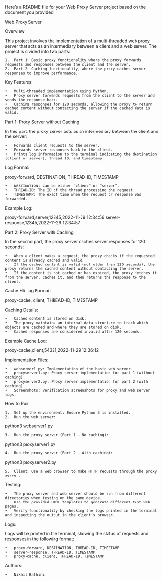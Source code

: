 Here’s a README file for your Web Proxy Server project based on the document you provided:

Web Proxy Server

Overview 

This project involves the implementation of a multi-threaded web proxy server that acts as an intermediary between a client and a web server. The project is divided into two parts:

	1.	Part 1: Basic proxy functionality where the proxy forwards requests and responses between the client and the server.
	2.	Part 2: Caching functionality, where the proxy caches server responses to improve performance.

Key Features:

	•	Multi-threaded implementation using Python.
	•	Proxy server forwards requests from the client to the server and sends the response back.
	•	Caching responses for 120 seconds, allowing the proxy to return cached content without contacting the server if the cached data is valid.

Part 1: Proxy Server without Caching

In this part, the proxy server acts as an intermediary between the client and the server:

	•	Forwards client requests to the server.
	•	Forwards server responses back to the client.
	•	Prints log information to the terminal indicating the destination (client or server), thread ID, and timestamp.

Log Format:

proxy-forward, DESTINATION, THREAD-ID, TIMESTAMP

	•	DESTINATION: Can be either “client” or “server”.
	•	THREAD-ID: The ID of the thread processing the request.
	•	TIMESTAMP: The exact time when the request or response was forwarded.

Example Log:

proxy-forward,server,12345,2022-11-29 12:34:56
server-response,12345,2022-11-29 12:34:57

Part 2: Proxy Server with Caching

In the second part, the proxy server caches server responses for 120 seconds:

	•	When a client makes a request, the proxy checks if the requested content is already cached and valid.
	•	If the cached content is valid (not older than 120 seconds), the proxy returns the cached content without contacting the server.
	•	If the content is not cached or has expired, the proxy fetches it from the server, caches it, and then returns the response to the client.

Cache Hit Log Format:

proxy-cache, client, THREAD-ID, TIMESTAMP

Caching Details:

	•	Cached content is stored on disk.
	•	The proxy maintains an internal data structure to track which objects are cached and where they are stored on disk.
	•	Cached responses are considered invalid after 120 seconds.

Example Cache Log:

proxy-cache,client,54321,2022-11-29 12:36:12

Implementation Files:

	•	webserver1.py: Implementation of the basic web server.
	•	proxyserver1.py: Proxy server implementation for part 1 (without caching).
	•	proxyserver2.py: Proxy server implementation for part 2 (with caching).
	•	Screenshots: Verification screenshots for proxy and web server logs.

How to Run:

	1.	Set up the environment: Ensure Python 3 is installed.
	2.	Run the web server:

python3 webserver1.py


	3.	Run the proxy server (Part 1 - No caching):

python3 proxyserver1.py


	4.	Run the proxy server (Part 2 - With caching):

python3 proxyserver2.py


	5.	Client: Use a web browser to make HTTP requests through the proxy server.

Testing:

	•	The proxy server and web server should be run from different directories when testing on the same device.
	•	Use the provided HTML templates to generate different test web pages.
	•	Verify functionality by checking the logs printed in the terminal and inspecting the output in the client’s browser.

Logs:

Logs will be printed in the terminal, showing the status of requests and responses in the following format:

	•	proxy-forward, DESTINATION, THREAD-ID, TIMESTAMP
	•	server-response, THREAD-ID, TIMESTAMP
	•	proxy-cache, client, THREAD-ID, TIMESTAMP

Authors:

	•	Nikhil Bathini

